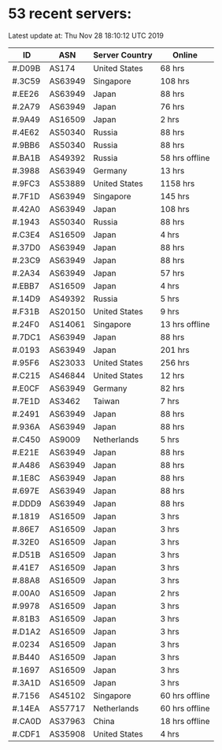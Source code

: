 # 53 recent servers:

Latest update at: Thu Nov 28 18:10:12 UTC 2019

| ID | ASN | Server Country | Online |
| -- | --- | -------------- | ------ |
| #.D09B | AS174 | United States | 68 hrs |
| #.3C59 | AS63949 | Singapore | 108 hrs |
| #.EE26 | AS63949 | Japan | 88 hrs |
| #.2A79 | AS63949 | Japan | 76 hrs |
| #.9A49 | AS16509 | Japan | 2 hrs |
| #.4E62 | AS50340 | Russia | 88 hrs |
| #.9BB6 | AS50340 | Russia | 88 hrs |
| #.BA1B | AS49392 | Russia | 58 hrs offline |
| #.3988 | AS63949 | Germany | 13 hrs |
| #.9FC3 | AS53889 | United States | 1158 hrs |
| #.7F1D | AS63949 | Singapore | 145 hrs |
| #.42A0 | AS63949 | Japan | 108 hrs |
| #.1943 | AS50340 | Russia | 88 hrs |
| #.C3E4 | AS16509 | Japan | 4 hrs |
| #.37D0 | AS63949 | Japan | 88 hrs |
| #.23C9 | AS63949 | Japan | 88 hrs |
| #.2A34 | AS63949 | Japan | 57 hrs |
| #.EBB7 | AS16509 | Japan | 4 hrs |
| #.14D9 | AS49392 | Russia | 5 hrs |
| #.F31B | AS20150 | United States | 9 hrs |
| #.24F0 | AS14061 | Singapore | 13 hrs offline |
| #.7DC1 | AS63949 | Japan | 88 hrs |
| #.0193 | AS63949 | Japan | 201 hrs |
| #.95F6 | AS23033 | United States | 256 hrs |
| #.C215 | AS46844 | United States | 12 hrs |
| #.E0CF | AS63949 | Germany | 82 hrs |
| #.7E1D | AS3462 | Taiwan | 7 hrs |
| #.2491 | AS63949 | Japan | 88 hrs |
| #.936A | AS63949 | Japan | 88 hrs |
| #.C450 | AS9009 | Netherlands | 5 hrs |
| #.E21E | AS63949 | Japan | 88 hrs |
| #.A486 | AS63949 | Japan | 88 hrs |
| #.1E8C | AS63949 | Japan | 88 hrs |
| #.697E | AS63949 | Japan | 88 hrs |
| #.DDD9 | AS63949 | Japan | 88 hrs |
| #.1819 | AS16509 | Japan | 3 hrs |
| #.86E7 | AS16509 | Japan | 3 hrs |
| #.32E0 | AS16509 | Japan | 3 hrs |
| #.D51B | AS16509 | Japan | 3 hrs |
| #.41E7 | AS16509 | Japan | 3 hrs |
| #.88A8 | AS16509 | Japan | 3 hrs |
| #.00A0 | AS16509 | Japan | 2 hrs |
| #.9978 | AS16509 | Japan | 3 hrs |
| #.81B3 | AS16509 | Japan | 3 hrs |
| #.D1A2 | AS16509 | Japan | 3 hrs |
| #.0234 | AS16509 | Japan | 3 hrs |
| #.B440 | AS16509 | Japan | 3 hrs |
| #.1697 | AS16509 | Japan | 3 hrs |
| #.3A1D | AS16509 | Japan | 3 hrs |
| #.7156 | AS45102 | Singapore | 60 hrs offline |
| #.14EA | AS57717 | Netherlands | 60 hrs offline |
| #.CA0D | AS37963 | China | 18 hrs offline |
| #.CDF1 | AS35908 | United States | 4 hrs |


